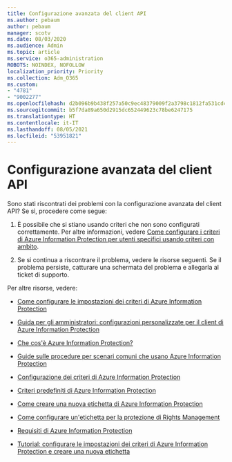 ```yaml
---
title: Configurazione avanzata del client API
ms.author: pebaum
author: pebaum
manager: scotv
ms.date: 08/03/2020
ms.audience: Admin
ms.topic: article
ms.service: o365-administration
ROBOTS: NOINDEX, NOFOLLOW
localization_priority: Priority
ms.collection: Adm_O365
ms.custom:
- "4781"
- "9002277"
ms.openlocfilehash: d2b096b9b438f257a50c9ec48379009f2a3798c1812fa531cdc30e61a5460a1e
ms.sourcegitcommit: b5f7da89a650d2915dc652449623c78be6247175
ms.translationtype: HT
ms.contentlocale: it-IT
ms.lasthandoff: 08/05/2021
ms.locfileid: "53951821"
---
```

# <a name="aip-client-advanced-configuration"></a>Configurazione avanzata del client API

Sono stati riscontrati dei problemi con la configurazione avanzata del client API? Se sì, procedere come segue:

1. È possibile che si stiano usando criteri che non sono configurati correttamente. Per altre informazioni, vedere [Come configurare i criteri di Azure Information Protection per utenti specifici usando criteri con ambito](https://docs.microsoft.com/azure/information-protection/configure-policy-scope).

2. Se si continua a riscontrare il problema, vedere le risorse seguenti. Se il problema persiste, catturare una schermata del problema e allegarla al ticket di supporto.

Per altre risorse, vedere:

- [Come configurare le impostazioni dei criteri di Azure Information Protection](https://docs.microsoft.com/azure/information-protection/configure-policy-settings)  
    
- [Guida per gli amministratori: configurazioni personalizzate per il client di Azure Information Protection](https://docs.microsoft.com/azure/information-protection/rms-client/client-admin-guide-customizations)  
    
- [Che cos'è Azure Information Protection?](https://docs.microsoft.com/azure/information-protection/what-is-information-protection)  
    
- [Guide sulle procedure per scenari comuni che usano Azure Information Protection](https://docs.microsoft.com/azure/information-protection/how-to-guides)  
    
- [Configurazione dei criteri di Azure Information Protection](https://docs.microsoft.com/azure/information-protection/deploy-use/configure-policy)  
    
- [Criteri predefiniti di Azure Information Protection](https://docs.microsoft.com/azure/information-protection/deploy-use/configure-policy-default)  
    
- [Come creare una nuova etichetta di Azure Information Protection](https://docs.microsoft.com/azure/information-protection/deploy-use/configure-policy-new-label)  
    
- [Come configurare un'etichetta per la protezione di Rights Management](https://docs.microsoft.com/azure/information-protection/deploy-use/configure-policy-protection)  
    
- [Requisiti di Azure Information Protection](https://docs.microsoft.com/azure/information-protection/get-started/requirements)

- [Tutorial: configurare le impostazioni dei criteri di Azure Information Protection e creare una nuova etichetta](https://docs.microsoft.com/azure/information-protection/get-started/infoprotect-quick-start-tutorial)